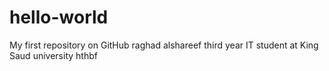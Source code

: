 # hello-world
My first repository on GitHub
raghad alshareef third year IT student at King Saud university hthbf
